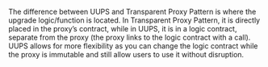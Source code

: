 The difference between UUPS and Transparent Proxy Pattern is where the upgrade logic/function is located.  In Transparent Proxy Pattern, it is directly placed in the proxy’s contract, while in UUPS, it is in a logic contract, separate from the proxy (the proxy links to the logic contract with a call). UUPS allows for more flexibility as you can change the logic contract while the proxy is immutable and still allow users to use it without disruption.